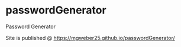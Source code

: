 # passwordGenerator
Password Generator

Site is published @ https://mgweber25.github.io/passwordGenerator/

